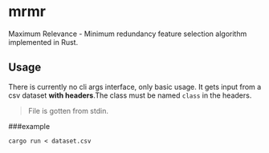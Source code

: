# mrmr
Maximum Relevance - Minimum redundancy feature selection algorithm implemented in Rust.

## Usage

There is currently no cli args interface, only basic usage.
It gets input from a csv dataset **with headers**.The class
must be named `class` in the headers. 

> File is gotten from stdin.

###example

```console
cargo run < dataset.csv
```
